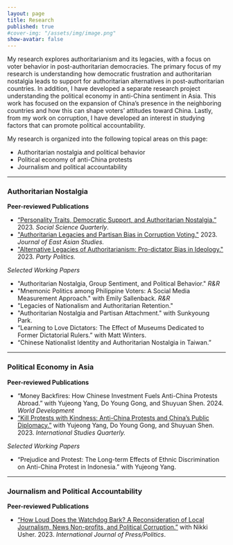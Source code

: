 ```yaml
---
layout: page
title: Research
published: true
#cover-img: "/assets/img/image.png"
show-avatar: false
---
```


My research explores authoritarianism and its legacies, with a focus on voter behavior in post-authoritarian democracies. The primary focus of my research is understanding how democratic frustration and authoritarian nostalgia leads to support for authoritarian alternatives in post-authoritarian countries. In addition, I have developed a separate research project understanding the political economy in anti-China sentiment in Asia. This work has focused on the expansion of China’s presence in the neighboring countries and how this can shape voters’ attitudes toward China. Lastly, from my work on corruption, I have developed an interest in studying factors that can promote political accountability. 

My research is organized into the following topical areas on this page: 
- Authoritarian nostalgia and political behavior
- Political economy of anti-China protests
- Journalism and political accountability

_____________________________


### Authoritarian Nostalgia
**Peer-reviewed Publications**
- [“Personality Traits, Democratic Support, and Authoritarian Nostalgia.”](https://doi.org/10.1111/ssqu.13286) 2023. *Social Science Quarterly*. 
- ["Authoritarian Legacies and Partisan Bias in Corruption Voting."](https://doi.org/10.1017/jea.2023.5) 2023. *Journal of East Asian Studies.*
- ["Alternative Legacies of Authoritarianism: Pro-dictator Bias in Ideology."](https://doi.org/10.1177/13540688221083559) 2023. *Party Politics.*

_Selected Working Papers_
- "Authoritarian Nostalgia, Group Sentiment, and Political Behavior." _R&R_
- "Mnemonic Politics among Philippine Voters: A Social Media Measurement Approach." with Emily Sallenback. _R&R_
- "Legacies of Nationalism and Authoritarian Retention."
- "Authoritarian Nostalgia and Partisan Attachment." with Sunkyoung Park.
- “Learning to Love Dictators: The Effect of Museums Dedicated to Former Dictatorial Rulers.” with Matt Winters.
- “Chinese Nationalist Identity and Authoritarian Nostalgia in Taiwan.”

-------------------------------

### Political Economy in Asia
**Peer-reviewed Publications**
- “Money Backfires: How Chinese Investment Fuels Anti-China Protests Abroad.” with Yujeong Yang, Do Young Gong, and Shuyuan Shen. 2024. _World Development_
- [“Kill Protests with Kindness: Anti-China Protests and China’s Public Diplomacy.”](https://doi.org/10.1093/isq/sqad087) with Yujeong Yang, Do Young Gong, and Shuyuan Shen. 2023. *International Studies Quarterly.*

_Selected Working Papers_
- “Prejudice and Protest: The Long-term Effects of Ethnic Discrimination on Anti-China Protest in Indonesia.” with Yujeong Yang.
  
-------------------------------


### Journalism and Political Accountability
**Peer-reviewed Publications**
- [“How Loud Does the Watchdog Bark? A Reconsideration of Local Journalism, News Non-profits, and Political Corruption.”](https://doi.org/10.1177/19401612231186939) with Nikki Usher. 2023. *International Journal of Press/Politics*.
